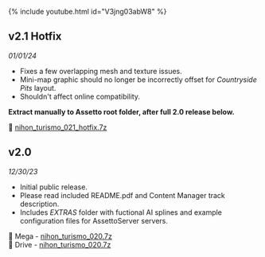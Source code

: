 {% include youtube.html id="V3jng03abW8" %}

## v2.1 Hotfix

*01/01/24*

* Fixes a few overlapping mesh and texture issues.
* Mini-map graphic should no longer be incorrectly offset for *Countryside Pits* layout.
* Shouldn't affect online compatibility.

**Extract manually to Assetto root folder, after full 2.0 release below.**

🔗 [nihon_turismo_021_hotfix.7z](https://drive.google.com/file/d/1nbR9tqZ-81rQlQ7EEFwD3Cp-OfKMXwPb/view?usp=sharing)

## v2.0  

*12/30/23*

* Initial public release.
* Please read included README.pdf and Content Manager track description.
* Includes *EXTRAS* folder with fuctional AI splines and example configuration files for AssettoServer servers.

🔗 Mega - [nihon_turismo_020.7z](https://mega.nz/file/tCd0gZKL#mcPlZ9I4GDE-EDjjRntCNz8j3D-v41XrDV_aQXvxBpE)  
🔗 Drive - [nihon_turismo_020.7z](https://drive.google.com/file/d/10U-xNna54X88qt--AWABFmwucaN98i28/view?usp=sharing)
